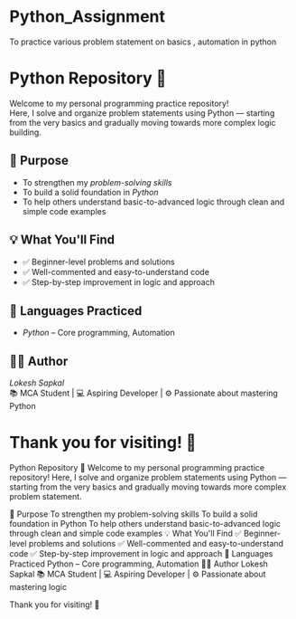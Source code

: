 # Python_Assignment
To practice various problem statement on basics , automation in python

# Python Repository 🚀

Welcome to my personal programming practice repository!  
Here, I solve and organize problem statements using Python — starting from the very basics and gradually moving towards more complex logic building.

## 🎯 Purpose

- To strengthen my *problem-solving skills*
- To build a solid foundation in *Python*
- To help others understand basic-to-advanced logic through clean and simple code examples

## 💡 What You'll Find

- ✅ Beginner-level problems and solutions
- ✅ Well-commented and easy-to-understand code
- ✅ Step-by-step improvement in logic and approach

## 🧠 Languages Practiced

- *Python* – Core programming, Automation  



## 🙋‍♂ Author

*Lokesh Sapkal*  
📚 MCA Student | 💻 Aspiring Developer | ⚙ Passionate about mastering Python

Thank you for visiting! 🌟
=======
Python Repository 🚀
Welcome to my personal programming practice repository!
Here, I solve and organize problem statements using Python — starting from the very basics and gradually moving towards more complex problem statement.

🎯 Purpose
To strengthen my problem-solving skills
To build a solid foundation in Python
To help others understand basic-to-advanced logic through clean and simple code examples
💡 What You'll Find
✅ Beginner-level problems and solutions
✅ Well-commented and easy-to-understand code
✅ Step-by-step improvement in logic and approach
🧠 Languages Practiced
Python – Core programming, Automation
🙋‍♂ Author
Lokesh Sapkal
📚 MCA Student | 💻 Aspiring Developer | ⚙ Passionate about mastering logic

Thank you for visiting! 🌟
